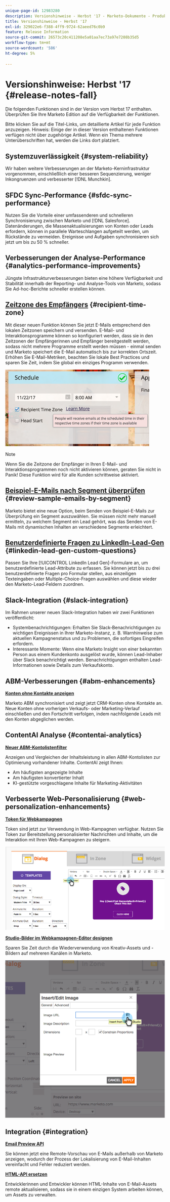 ```yaml
---
unique-page-id: 12983280
description: Versionshinweise - Herbst '17 - Marketo-Dokumente - Produktdokumentation
title: Versionshinweise - Herbst '17
exl-id: 329022e6-f388-4ff9-9724-62aeed76c0b9
feature: Release Information
source-git-commit: 26573c20c411208e5a01aa7ec73a97e7208b35d5
workflow-type: tm+mt
source-wordcount: '586'
ht-degree: 5%

---
```


# Versionshinweise: Herbst &#39;17 {#release-notes-fall}

Die folgenden Funktionen sind in der Version vom Herbst 17 enthalten. Überprüfen Sie Ihre Marketo Edition auf die Verfügbarkeit der Funktionen.

Bitte klicken Sie auf die Titel-Links, um detaillierte Artikel für jede Funktion anzuzeigen. Hinweis: Einige der in dieser Version enthaltenen Funktionen verfügen nicht über zugehörige Artikel. Wenn ein Thema mehrere Unterüberschriften hat, werden die Links dort platziert.

## Systemzuverlässigkeit {#system-reliability}

Wir haben weitere Verbesserungen an der Marketo-Kerninfrastruktur vorgenommen, einschließlich einer besseren Sequenzierung, weniger Inkongruenzen und verbesserter [!DNL Munchkin].

## SFDC Sync-Performance {#sfdc-sync-performance}

Nutzen Sie die Vorteile einer umfassenderen und schnelleren Synchronisierung zwischen Marketo und [!DNL Salesforce]. Datenänderungen, die Massenaktualisierungen von Konten oder Leads erfordern, können in parallele Warteschlangen aufgeteilt werden, um Rückstände zu vermeiden. Ereignisse und Aufgaben synchronisieren sich jetzt um bis zu 50 % schneller.

## Verbesserungen der Analyse-Performance {#analytics-performance-improvements}

Jüngste Infrastrukturverbesserungen bieten eine höhere Verfügbarkeit und Stabilität innerhalb der Reporting- und Analyse-Tools von Marketo, sodass Sie Ad-hoc-Berichte schneller erstellen können.

## [Zeitzone des Empfängers](/help/marketo/product-docs/email-marketing/email-programs/email-program-actions/scheduling-with-recipient-time-zone/understanding-recipient-time-zone.md) {#recipient-time-zone}

Mit dieser neuen Funktion können Sie jetzt E-Mails entsprechend den lokalen Zeitzonen speichern und versenden. E-Mail- und Interaktionsprogramme können so konfiguriert werden, dass sie in den Zeitzonen der Empfängerinnen und Empfänger bereitgestellt werden, sodass nicht mehrere Programme erstellt werden müssen - einmal senden und Marketo speichert die E-Mail automatisch bis zur korrekten Ortszeit. Erhöhen Sie E-Mail-Metriken, beachten Sie lokale Best Practices und sparen Sie Zeit, indem Sie global ein einziges Programm verwenden.

![](assets/image2017-11-29-8-3a45-3a47.png)

>[!NOTE]
>
>Wenn Sie die Zeitzone der Empfänger in Ihren E-Mail- und Interaktionsprogrammen noch nicht aktivieren können, geraten Sie nicht in Panik! Diese Funktion wird für alle Kunden schrittweise aktiviert.

## [Beispiel-E-Mails nach Segment überprüfen](/help/marketo/product-docs/email-marketing/general/creating-an-email/send-a-sample-email.md) {#review-sample-emails-by-segment}

Marketo bietet eine neue Option, beim Senden von Beispiel-E-Mails zur Überprüfung ein Segment auszuwählen. Sie müssen nicht mehr manuell ermitteln, zu welchem Segment ein Lead gehört, was das Senden von E-Mails mit dynamischen Inhalten an verschiedene Segmente erleichtert.

## [Benutzerdefinierte Fragen zu LinkedIn-Lead-Gen](/help/marketo/product-docs/demand-generation/social/social-functions/set-up-linkedin-lead-gen-forms.md) {#linkedin-lead-gen-custom-questions}

Passen Sie Ihre [!UICONTROL LinkedIn Lead Gen]-Formulare an, um benutzerdefinierte Lead-Attribute zu erfassen. Sie können jetzt bis zu drei benutzerdefinierte Fragen pro Formular stellen, aus einzeiligen Texteingaben oder Multiple-Choice-Fragen auswählen und diese wieder den Marketo-Lead-Feldern zuordnen.

## Slack-Integration {#slack-integration}

Im Rahmen unserer neuen Slack-Integration haben wir zwei Funktionen veröffentlicht:

* Systembenachrichtigungen: Erhalten Sie Slack-Benachrichtigungen zu wichtigen Ereignissen in Ihrer Marketo-Instanz, z. B. Warnhinweise zum aktuellen Kampagnenstatus und zu Problemen, die sofortiges Eingreifen erfordern.
* Interessante Momente: Wenn eine Marketo Insight von einer bekannten Person aus einem Kundenkonto ausgelöst wurde, können Lead-Inhaber über Slack benachrichtigt werden. Benachrichtigungen enthalten Lead-Informationen sowie Details zum Verkaufskonto.

## ABM-Verbesserungen {#abm-enhancements}

**[Konten ohne Kontakte anzeigen](https://docs.marketo.com/x/fKCt)**

Marketo ABM synchronisiert und zeigt jetzt CRM-Konten ohne Kontakte an. Neue Konten ohne vorherigen Verkaufs- oder Marketing-Verlauf einschließen und den Fortschritt verfolgen, indem nachfolgende Leads mit den Konten abgeglichen werden.

## ContentAI Analyse {#contentai-analytics}

**[Neuer ABM-Kontolistenfilter](https://docs.marketo.com/x/1BPG)**

Anzeigen und Vergleichen der Inhaltsleistung in allen ABM-Kontolisten zur Optimierung vorhandener Inhalte. ContentAI zeigt Ihnen:

* Am häufigsten angezeigte Inhalte
* Am häufigsten konvertierter Inhalt
* KI-gestützte vorgeschlagene Inhalte für Marketing-Aktivitäten

## Verbesserte Web-Personalisierung {#web-personalization-enhancements}

**[Token für Webkampagnen](/help/marketo/product-docs/web-personalization/working-with-web-campaigns/using-the-web-personalization-rich-text-editor.md)**

Token sind jetzt zur Verwendung in Web-Kampagnen verfügbar. Nutzen Sie Token zur Bereitstellung personalisierter Nachrichten und Inhalte, um die Interaktion mit Ihren Web-Kampagnen zu steigern.

![](assets/image2017-11-16-11-3a25-3a7.png)

**[Studio-Bilder im Webkampagnen-Editor designen](/help/marketo/product-docs/web-personalization/working-with-web-campaigns/using-the-web-personalization-rich-text-editor.md)**

Sparen Sie Zeit durch die Wiederverwendung von Kreativ-Assets und -Bildern auf mehreren Kanälen in Marketo.

![](assets/image2017-11-16-11-3a26-3a10.png)

## Integration  {#integration}

**[Email Preview API](https://experienceleague.adobe.com/en/docs/marketo-developer/marketo/email-scripting)**

Sie können jetzt eine Remote-Vorschau von E-Mails außerhalb von Marketo anzeigen, wodurch der Prozess der Lokalisierung von E-Mail-Inhalten vereinfacht und Fehler reduziert werden.

**[HTML-API ersetzen](https://experienceleague.adobe.com/en/docs/marketo-developer/marketo/email-scripting)**

Entwicklerinnen und Entwickler können HTML-Inhalte von E-Mail-Assets remote aktualisieren, sodass sie in einem einzigen System arbeiten können, um Assets zu verwalten.
